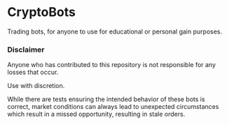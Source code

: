 # CryptoBots
Trading bots, for anyone to use for educational or personal gain purposes.


### Disclaimer

Anyone who has contributed to this repository is not responsible for any losses that occur.

Use with discretion.

While there are tests ensuring the intended behavior of these bots is correct, market conditions can always
lead to unexpected circumstances which result in a missed opportunity, resulting in stale orders.

